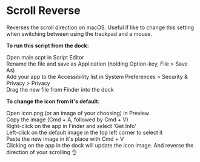 # Scroll Reverse

Reverses the scroll direction on macOS. Useful if like to change this setting when switching between using the trackpad and a mouse.

__To run this script from the dock:__

Open main.scpt in Script Editor  
Rename the file and save as Application (holding Option-key, File > Save As)  
Add your app to the Accessibility list in System Preferences > Security & Privacy > Privacy  
Drag the new file from Finder into the dock  

__To change the icon from it's default:__

Open icon.png (or an image of your choosing) in Preview  
Copy the image (Cmd + A, followed by Cmd + V)  
Right-click on the app in Finder and select 'Get Info'  
Left-click on the default image in the top left corner to select it  
Paste the new image in it's place with Cmd + V  
Clicking on the app in the dock will update the icon image. And reverse the direction of your scrolling :ok_hand:
